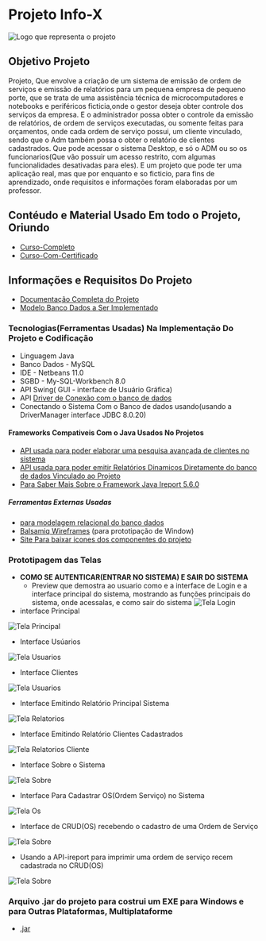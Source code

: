 # Projeto Info-X
![Logo que representa o projeto](https://github.com/Samuel-Amaro/Sistema-Desktop---InfoX/blob/master/logo-Projeto-Java.png)
## Objetivo Projeto
Projeto, Que envolve a criação de um sistema de emissão de ordem de serviços e emissão de relatórios para um pequena empresa de pequeno porte, 
que se trata de uma assistência técnica de microcomputadores e notebooks e periféricos ficticia,onde o gestor deseja obter controle dos serviços da empresa. 
E o administrador possa obter o controle da emissão de relatórios, de ordem de serviços executadas, ou somente feitas para orçamentos, onde cada ordem de serviço possui, um cliente vinculado, sendo que o Adm também possa o obter o relatório de clientes cadastrados.
Que pode acessar o sistema Desktop, e só o ADM ou so os funcionarios(Que vão possuir um acesso restrito, com algumas funcionalidades desativadas para eles). E um projeto que pode ter uma aplicação real, mas que por enquanto e so ficticio, para fins de aprendizado, onde requisitos e informações foram elaboradas por um professor.
## Contéudo e Material Usado Em todo o Projeto, Oriundo
 * [Curso-Completo](https://www.youtube.com/watch?v=eA4WjjkzK3c&list=PLbEOwbQR9lqxsTusvu8wfkUECrmcV81MU)
 * [Curso-Com-Certificado](https://www.aulaead.com/)
## Informações e Requisitos Do Projeto
 * [Documentação Completa do Projeto](https://github.com/Samuel-Amaro/Sistema-Desktop---InfoX/tree/master/Documentacao/Levantamento-Requisistos)
 * [Modelo Banco Dados a Ser Implementado](https://github.com/Samuel-Amaro/Sistema-Desktop---InfoX/blob/master/Banco-Dados/Banco-Dados-MER-MYSQL.pdf)
### Tecnologias(Ferramentas Usadas) Na Implementação Do Projeto e Codificação
 * Linguagem Java 
 * Banco Dados - MySQL
 * IDE - Netbeans 11.0
 * SGBD - My-SQL-Workbench 8.0
 * API Swing( GUI - interface de Usuário Gráfica)
 * API [Driver de Conexão com o banco de dados](https://dev.mysql.com/downloads/connector/j/5.1.html)
 * Conectando o Sistema Com o Banco de dados usando(usando a DriverManager interface JDBC 8.0.20)
 #### Frameworks Compativeis Com o Java Usados No Projetos
 * [API usada para poder elaborar uma pesquisa avançada de clientes no sistema](https://sourceforge.net/projects/finalangelsanddemons/)
 * [API usada para poder emitir Relatórios Dinamicos Diretamente do banco de dados Vinculado ao Projeto](https://sourceforge.net/projects/ireport/)
 * [Para Saber Mais Sobre o Framework Java Ireport 5.6.0](https://community.jaspersoft.com/project/ireport-designer)
 ##### Ferramentas Externas Usadas
 * [para modelagem relacional do banco dados](https://app.diagrams.net/)
 * [Balsamiq Wireframes](https://balsamiq.com/wireframes/) (para prototipação de Window)
 * [Site Para baixar icones dos componentes do projeto](https://www.iconfinder.com/)

### Prototipagem das Telas
* **COMO SE AUTENTICAR(ENTRAR NO SISTEMA) E SAIR DO SISTEMA**
  * Preview que demostra ao usuario como e a interface de Login e a interface principal do sistema, mostrando as funções principais do sistema, onde acessalas, e como sair do sistema
![Tela Login](https://github.com/Samuel-Amaro/Sistema-Desktop---InfoX/blob/master/previews-gif-software/preview-login-tela-princiapal.gif)  
* interface Principal


![Tela Principal](https://github.com/Samuel-Amaro/Sistema-Desktop---InfoX/blob/master/Documentacao/Prototipos-telas/tela-principal-funcionando.PNG)
* Interface Usúarios


![Tela Usuarios](https://github.com/Samuel-Amaro/Sistema-Desktop---InfoX/blob/master/Documentacao/Prototipos-telas/prototipo-tela-usuarios-funcionando-parte-3.PNG)
* Interface Clientes


![Tela Usuarios](https://github.com/Samuel-Amaro/Sistema-Desktop---InfoX/blob/master/Documentacao/Prototipos-telas/prototipo-tela-cliente-funcionando-parte-2.PNG)
* Interface Emitindo Relatório Principal Sistema


![Tela Relatorios](https://github.com/Samuel-Amaro/Sistema-Desktop---InfoX/blob/master/Documentacao/Prototipos-telas/emitindo-relatorios-completo-parte-4.PNG)
* Interface Emitindo Relatório Clientes Cadastrados


![Tela Relatorios Cliente](https://github.com/Samuel-Amaro/Sistema-Desktop---InfoX/blob/master/Documentacao/Prototipos-telas/emitindo-relatorios-clientes-parte-5.PNG)
* Interface Sobre o Sistema


![Tela Sobre](https://github.com/Samuel-Amaro/Sistema-Desktop---InfoX/blob/master/Documentacao/Prototipos-telas/tela-sobre-sistema-parte-5.PNG)
* Interface Para Cadastrar OS(Ordem Serviço) no Sistema


![Tela Os](https://github.com/Samuel-Amaro/Sistema-Desktop---InfoX/blob/master/Documentacao/Prototipos-telas/prototipo-tela-funcionando-parte-1.PNG)
* Interface de CRUD(OS) recebendo o cadastro de uma Ordem de Serviço


![Tela Sobre](https://github.com/Samuel-Amaro/Sistema-Desktop---InfoX/blob/master/Documentacao/Prototipos-telas/tela-os-com-cadastro.PNG)
* Usando a API-ireport para imprimir uma ordem de serviço recem cadastrada no CRUD(OS)


![Tela Sobre](https://github.com/Samuel-Amaro/Sistema-Desktop---InfoX/blob/master/Documentacao/Prototipos-telas/emitindo-relatorio-os-cadastrada.PNG)

### Arquivo .jar do projeto para costrui um EXE para Windows e para Outras Plataformas, Multiplataforme
 * [.jar](https://github.com/Samuel-Amaro/Sistema-Desktop---InfoX/tree/master/ProjetoSistemaAssistenciaInformatica/dist)
